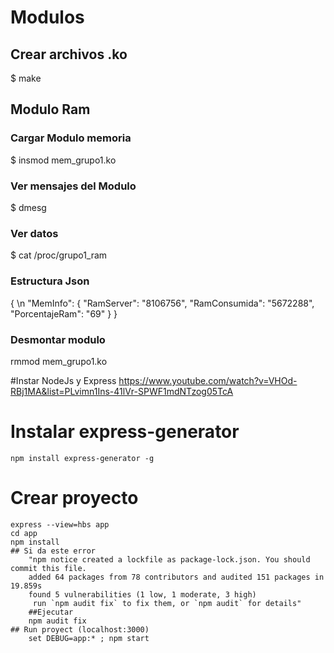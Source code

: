 # Modulos
## Crear archivos .ko
$ make
## Modulo Ram 
### Cargar Modulo memoria
$ insmod mem_grupo1.ko
### Ver mensajes del Modulo
$ dmesg
### Ver datos 
$ cat /proc/grupo1_ram
### Estructura Json
{ \n
"MemInfo": {
   "RamServer": "8106756",
   "RamConsumida": "5672288",
   "PorcentajeRam": "69"
           }
}
### Desmontar modulo
rmmod  mem_grupo1.ko

#Instar NodeJs y Express
	https://www.youtube.com/watch?v=VHOd-RBj1MA&list=PLvimn1Ins-41lVr-SPWF1mdNTzog05TcA

# Instalar  express-generator
	npm install express-generator -g

# Crear proyecto
	express --view=hbs app
	cd app 
	npm install
	## Si da este error
		"npm notice created a lockfile as package-lock.json. You should commit this file.
		added 64 packages from 78 contributors and audited 151 packages in 19.859s
		found 5 vulnerabilities (1 low, 1 moderate, 3 high)
		 run `npm audit fix` to fix them, or `npm audit` for details"
		##Ejecutar
		npm audit fix 
	## Run proyect (localhost:3000)
		set DEBUG=app:* ; npm start
